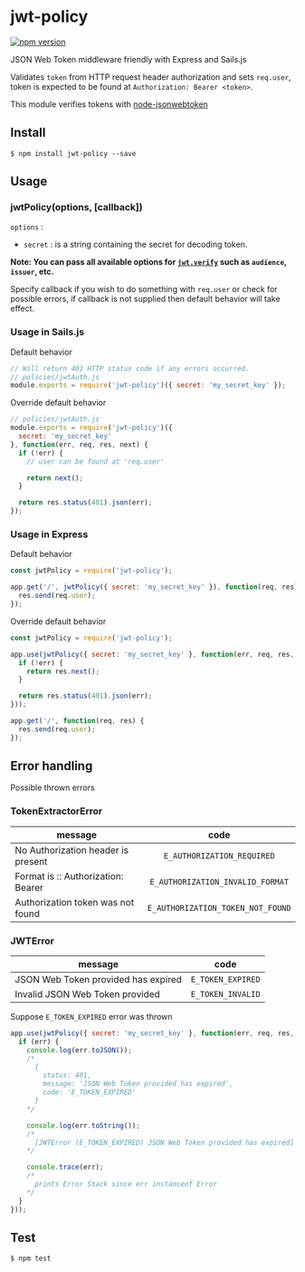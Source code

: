 # jwt-policy

[![npm version](https://badge.fury.io/js/jwt-policy.svg)](https://badge.fury.io/js/jwt-policy)

JSON Web Token middleware friendly with Express and Sails.js

Validates `token` from HTTP request header authorization and sets `req.user`, token is expected to be found at `Authorization: Bearer <token>`.

This module verifies tokens with [node-jsonwebtoken](https://github.com/auth0/node-jsonwebtoken)

## Install

```
$ npm install jwt-policy --save
```

## Usage

### jwtPolicy(options, [callback])

`options` :

* `secret` : is a string containing the secret for decoding token.

**Note: You can pass all available options for [`jwt.verify`](https://github.com/auth0/node-jsonwebtoken#jwtverifytoken-secretorpublickey-options-callback) such as `audience`, `issuer`, etc.**

Specify callback if you wish to do something with `req.user` or check for possible errors, if callback is not supplied then default behavior will take effect.

### Usage in Sails.js

Default behavior

```javascript
// Will return 401 HTTP status code if any errors occurred.
// policies/jwtAuth.js
module.exports = require('jwt-policy')({ secret: 'my_secret_key' });
```

Override default behavior

```javascript
// policies/jwtAuth.js
module.exports = require('jwt-policy')({
  secret: 'my_secret_key'
}, function(err, req, res, next) {
  if (!err) {
    // user can be found at 'req.user'

    return next();
  }

  return res.status(401).json(err);
});
```

### Usage in Express

Default behavior

```javascript
const jwtPolicy = require('jwt-policy');

app.get('/', jwtPolicy({ secret: 'my_secret_key' }), function(req, res) {
  res.send(req.user);
});
```

Override default behavior

```javascript
const jwtPolicy = require('jwt-policy');

app.use(jwtPolicy({ secret: 'my_secret_key' }, function(err, req, res, next) {
  if (!err) {
    return res.next();
  }

  return res.status(401).json(err);
}));

app.get('/', function(req, res) {
  res.send(req.user);
});
```

## Error handling

Possible thrown errors

### TokenExtractorError

| message                                         | code                                 |
| ----------------------------------------------- |:------------------------------------:|
| No Authorization header is present              | `E_AUTHORIZATION_REQUIRED`           |
| Format is :: Authorization: Bearer <token>      | `E_AUTHORIZATION_INVALID_FORMAT`     |
| Authorization token was not found               | `E_AUTHORIZATION_TOKEN_NOT_FOUND`    |

### JWTError

| message                                         | code                                 |
| ----------------------------------------------- |:------------------------------------:|
| JSON Web Token provided has expired             | `E_TOKEN_EXPIRED`                    |
| Invalid JSON Web Token provided                 | `E_TOKEN_INVALID`                    |

Suppose `E_TOKEN_EXPIRED` error was thrown

```javascript
app.use(jwtPolicy({ secret: 'my_secret_key' }, function(err, req, res, next) {
  if (err) {
    console.log(err.toJSON());
    /*
      {
        status: 401,
        message: 'JSON Web Token provided has expired',
        code: 'E_TOKEN_EXPIRED'
      }
    */

    console.log(err.toString());
    /*
      [JWTError (E_TOKEN_EXPIRED) JSON Web Token provided has expired]
    */

    console.trace(err);
    /*
      prints Error Stack since err instanceof Error
    */
  }
}));
```

## Test

```
$ npm test
```
